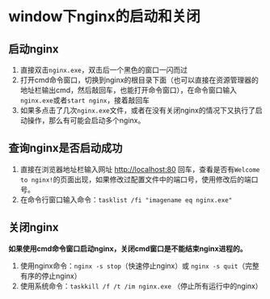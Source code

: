 # window下nginx的启动和关闭

## 启动nginx

1. 直接双击`nginx.exe`，双击后一个黑色的窗口一闪而过
2. 打开cmd命令窗口，切换到nginx的根目录下面（也可以直接在资源管理器的地址栏输出cmd，然后敲回车，也能打开命令窗口），在命令窗口输入`nginx.exe`或者`start nginx`，接着敲回车
3. 如果多点击了几次`nginx.exe`文件，或者在没有关闭nginx的情况下又执行了启动操作，那么有可能会启动多个nginx。

## 查询nginx是否启动成功

1. 直接在浏览器地址栏输入网址 [http://localhost:80](http://localhost/) 回车，查看是否有`Welcome to nginx!`的页面出现，如果修改过配置文件中的端口号，使用修改后的端口号。
2. 在命令行窗口输入命令：`tasklist /fi "imagename eq nginx.exe" `

## 关闭nginx

**如果使用cmd命令窗口启动nginx，关闭cmd窗口是不能结束nginx进程的。**

1. 使用nginx命令：`nginx -s stop`（快速停止nginx）或 `nginx -s quit`（完整有序的停止nginx）
2. 使用系统命令：`taskkill /f /t /im nginx.exe` （停止所有运行中的nginx）
